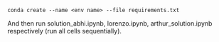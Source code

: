 ```
conda create --name <env name> --file requirements.txt
```

And then run solution_abhi.ipynb, lorenzo.ipynb, arthur_solution.ipynb respectively (run all cells sequentially).
